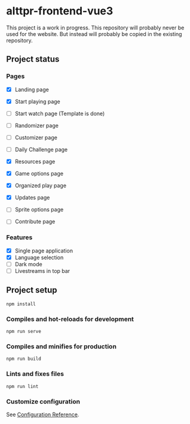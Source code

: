 # alttpr-frontend-vue3

This project is a work in progress. This repository will probably never be used for the website.
But instead will probably be copied in the existing repository.

## Project status

### Pages
- [x] Landing page
- [x] Start playing page
- [ ] Start watch page (Template is done)
- [ ] Randomizer page
- [ ] Customizer page
- [ ] Daily Challenge page
- [x] Resources page
- [x] Game options page
- [x] Organized play page
- [x] Updates page
- [ ] Sprite options page
- [ ] Contribute page


### Features
- [x] Single page application
- [x] Language selection
- [ ] Dark mode
- [ ] Livestreams in top bar

## Project setup
```
npm install
```

### Compiles and hot-reloads for development
```
npm run serve
```

### Compiles and minifies for production
```
npm run build
```

### Lints and fixes files
```
npm run lint
```

### Customize configuration
See [Configuration Reference](https://cli.vuejs.org/config/).
